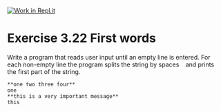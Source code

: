 [![Work in Repl.it](https://classroom.github.com/assets/work-in-replit-14baed9a392b3a25080506f3b7b6d57f295ec2978f6f33ec97e36a161684cbe9.svg)](https://classroom.github.com/online_ide?assignment_repo_id=5378551&assignment_repo_type=AssignmentRepo)
# Exercise 3.22 First words

Write a program that reads user input until an empty line is entered. For each non-empty line the program splits the string by spaces ` `  and prints the first part of the string.

```plaintext
**one two three four**
one
**this is a very important message**
this
```
